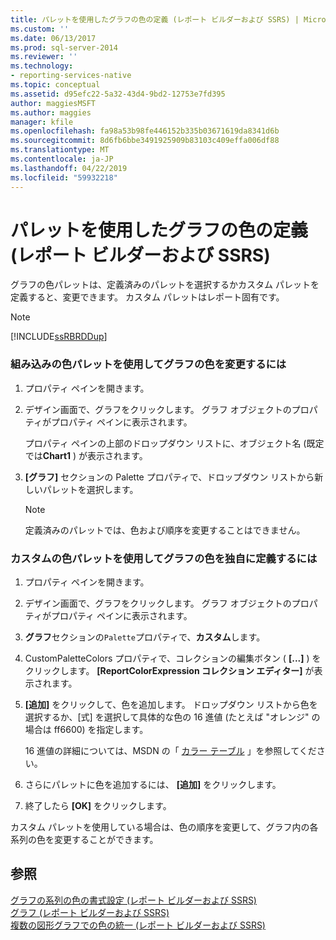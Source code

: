 ```yaml
---
title: パレットを使用したグラフの色の定義 (レポート ビルダーおよび SSRS) | Microsoft Docs
ms.custom: ''
ms.date: 06/13/2017
ms.prod: sql-server-2014
ms.reviewer: ''
ms.technology:
- reporting-services-native
ms.topic: conceptual
ms.assetid: d95efc22-5a32-43d4-9bd2-12753e7fd395
author: maggiesMSFT
ms.author: maggies
manager: kfile
ms.openlocfilehash: fa98a53b98fe446152b335b03671619da8341d6b
ms.sourcegitcommit: 8d6fb6bbe3491925909b83103c409effa006df88
ms.translationtype: MT
ms.contentlocale: ja-JP
ms.lasthandoff: 04/22/2019
ms.locfileid: "59932218"
---
```

# <a name="define-colors-on-a-chart-using-a-palette-report-builder-and-ssrs"></a>パレットを使用したグラフの色の定義 (レポート ビルダーおよび SSRS)
  グラフの色パレットは、定義済みのパレットを選択するかカスタム パレットを定義すると、変更できます。 カスタム パレットはレポート固有です。  
  
> [!NOTE]  
>  [!INCLUDE[ssRBRDDup](../../includes/ssrbrddup-md.md)]  
  
### <a name="to-change-the-colors-on-the-chart-using-a-built-in-color-palette"></a>組み込みの色パレットを使用してグラフの色を変更するには  
  
1.  プロパティ ペインを開きます。  
  
2.  デザイン画面で、グラフをクリックします。 グラフ オブジェクトのプロパティがプロパティ ペインに表示されます。  
  
     プロパティ ペインの上部のドロップダウン リストに、オブジェクト名 (既定では**Chart1** ) が表示されます。  
  
3.  **[グラフ]** セクションの Palette プロパティで、ドロップダウン リストから新しいパレットを選択します。  
  
    > [!NOTE]  
    >  定義済みのパレットでは、色および順序を変更することはできません。  
  
### <a name="to-define-your-own-colors-on-the-chart-using-a-custom-color-palette"></a>カスタムの色パレットを使用してグラフの色を独自に定義するには  
  
1.  プロパティ ペインを開きます。  
  
2.  デザイン画面で、グラフをクリックします。 グラフ オブジェクトのプロパティがプロパティ ペインに表示されます。  
  
3.  **グラフ**セクションの`Palette`プロパティで、**カスタム**します。  
  
4.  CustomPaletteColors プロパティで、コレクションの編集ボタン ( **[...]** ) をクリックします。 **[ReportColorExpression コレクション エディター]** が表示されます。  
  
5.  **[追加]** をクリックして、色を追加します。 ドロップダウン リストから色を選択するか、[式] を選択して具体的な色の 16 進値 (たとえば "オレンジ" の場合は ff6600) を指定します。  
  
     16 進値の詳細については、MSDN の「 [カラー テーブル](https://go.microsoft.com/fwlink/?linkid=9258) 」を参照してください。  
  
6.  さらにパレットに色を追加するには、 **[追加]** をクリックします。  
  
7.  終了したら **[OK]** をクリックします。  
  
 カスタム パレットを使用している場合は、色の順序を変更して、グラフ内の各系列の色を変更することができます。  
  
## <a name="see-also"></a>参照  
 [グラフの系列の色の書式設定 &#40;レポート ビルダーおよび SSRS&#41;](formatting-series-colors-on-a-chart-report-builder-and-ssrs.md)   
 [グラフ (レポート ビルダーおよび SSRS)](charts-report-builder-and-ssrs.md)   
 [複数の図形グラフでの色の統一 &#40;レポート ビルダーおよび SSRS&#41;](shape-charts-report-builder-and-ssrs.md)  
  
  
